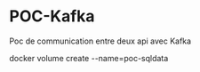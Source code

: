 # POC-Kafka
Poc de communication entre deux api avec Kafka

docker volume create --name=poc-sqldata

